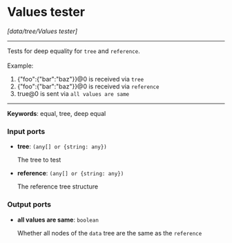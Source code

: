# Values tester

_[data/tree/Values tester]_

---

Tests for deep equality for `tree` and `reference`.<br>
<br>
Example:<br>
1. {"foo":{"bar":"baz"}}@0 is received via `tree`<br>
2. {"foo":{"bar":"baz"}}@0 is received via `reference`<br>
3. true@0 is sent via `all values are same`<br>

---

__Keywords__: equal, tree, deep equal

### Input ports

* __tree__: ` (any[] or {string: any}) `


    The tree to test<br>


* __reference__: ` (any[] or {string: any}) `


    The reference tree structure<br>

### Output ports

* __all values are same__: ` boolean `


    Whether all nodes of the `data` tree are the same as the `reference`<br>

